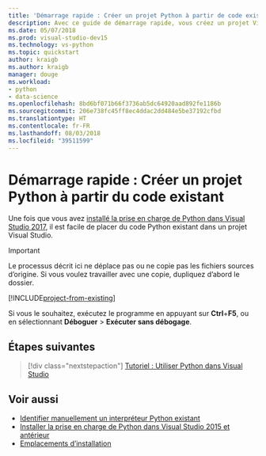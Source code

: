 ```yaml
---
title: 'Démarrage rapide : Créer un projet Python à partir de code existant'
description: Avec ce guide de démarrage rapide, vous créez un projet Visual Studio pour Python à partir d’un dossier existant, à l’aide d’un modèle pratique.
ms.date: 05/07/2018
ms.prod: visual-studio-dev15
ms.technology: vs-python
ms.topic: quickstart
author: kraigb
ms.author: kraigb
manager: douge
ms.workload:
- python
- data-science
ms.openlocfilehash: 8bd6bf071b66f3736ab5dc64920aad892fe1186b
ms.sourcegitcommit: 206e738fc45ff8ec4ddac2dd484e5be37192cfbd
ms.translationtype: HT
ms.contentlocale: fr-FR
ms.lasthandoff: 08/03/2018
ms.locfileid: "39511599"
---
```

# <a name="quickstart-create-a-python-project-from-existing-code"></a>Démarrage rapide : Créer un projet Python à partir du code existant

Une fois que vous avez [installé la prise en charge de Python dans Visual Studio 2017](installing-python-support-in-visual-studio.md), il est facile de placer du code Python existant dans un projet Visual Studio.

> [!Important]
> Le processus décrit ici ne déplace pas ou ne copie pas les fichiers sources d’origine. Si vous voulez travailler avec une copie, dupliquez d’abord le dossier.

[!INCLUDE[project-from-existing](includes/project-from-existing.md)]

Si vous le souhaitez, exécutez le programme en appuyant sur **Ctrl**+**F5**, ou en sélectionnant **Déboguer** > **Exécuter sans débogage**.

## <a name="next-steps"></a>Étapes suivantes

> [!div class="nextstepaction"]
> [Tutoriel : Utiliser Python dans Visual Studio](tutorial-working-with-python-in-visual-studio-step-01-create-project.md)

## <a name="see-also"></a>Voir aussi

- [Identifier manuellement un interpréteur Python existant](managing-python-environments-in-visual-studio.md#manually-identify-an-existing-environment)
- [Installer la prise en charge de Python dans Visual Studio 2015 et antérieur](installing-python-support-in-visual-studio.md)
- [Emplacements d’installation](installing-python-support-in-visual-studio.md#install-locations)
